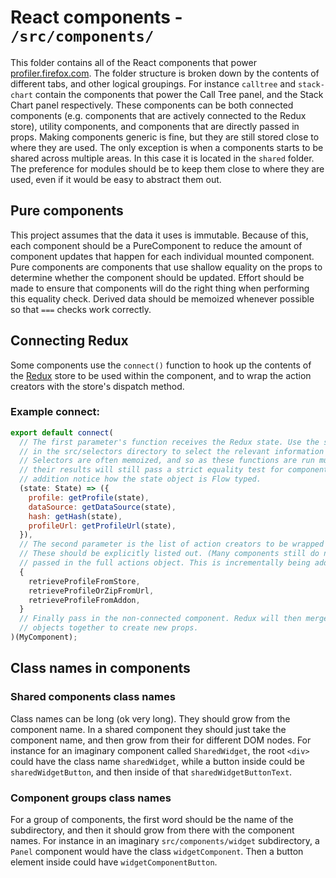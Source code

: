 # React components - `/src/components/`

This folder contains all of the React components that power [profiler.firefox.com](https://profiler.firefox.com). The folder structure is broken down by the contents of different tabs, and other logical groupings. For instance `calltree` and `stack-chart` contain the components that power the Call Tree panel, and the Stack Chart panel respectively. These components can be both connected components (e.g. components that are actively connected to the Redux store), utility components, and components that are directly passed in props. Making components generic is fine, but they are still stored close to where they are used. The only exception is when a components starts to be shared across multiple areas. In this case it is located in the `shared` folder. The preference for modules should be to keep them close to where they are used, even if it would be easy to abstract them out.

## Pure components

This project assumes that the data it uses is immutable. Because of this, each component should be a PureComponent to reduce the amount of component updates that happen for each individual mounted component. Pure components are components that use shallow equality on the props to determine whether the component should be updated. Effort should be made to ensure that components will do the right thing when performing this equality check. Derived data should be memoized whenever possible so that `===` checks work correctly.

## Connecting Redux

Some components use the `connect()` function to hook up the contents of the [Redux](http://redux.js.org/) store to be used within the component, and to wrap the action creators with the store's dispatch method.

### Example connect:

```js
export default connect(
  // The first parameter's function receives the Redux state. Use the selectors located
  // in the src/selectors directory to select the relevant information from the state.
  // Selectors are often memoized, and so as these functions are run multiple times,
  // their results will still pass a strict equality test for component updates. In
  // addition notice how the state object is Flow typed.
  (state: State) => ({
    profile: getProfile(state),
    dataSource: getDataSource(state),
    hash: getHash(state),
    profileUrl: getProfileUrl(state),
  }),
  // The second parameter is the list of action creators to be wrapped with dispatch.
  // These should be explicitly listed out. (Many components still do not do this and
  // passed in the full actions object. This is incrementally being addressed.)
  {
    retrieveProfileFromStore,
    retrieveProfileOrZipFromUrl,
    retrieveProfileFromAddon,
  }
  // Finally pass in the non-connected component. Redux will then merge the various
  // objects together to create new props.
)(MyComponent);
```

## Class names in components

### Shared components class names

Class names can be long (ok very long). They should grow from the component name. In a shared component they should just take the component name, and then grow from their for different DOM nodes. For instance for an imaginary component called `SharedWidget`, the root `<div>` could have the class name `sharedWidget`, while a button inside could be `sharedWidgetButton`, and then inside of that `sharedWidgetButtonText`.

### Component groups class names

For a group of components, the first word should be the name of the subdirectory, and then it should grow from there with the component names. For instance in an imaginary `src/components/widget` subdirectory, a `Panel` component would have the class `widgetComponent`. Then a button element inside could have `widgetComponentButton`.
